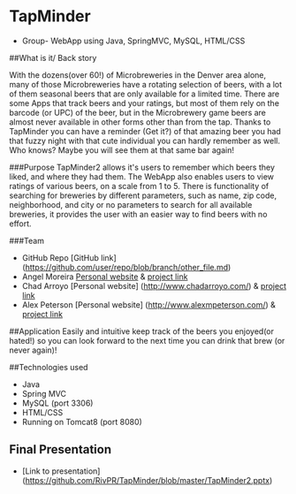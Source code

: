 # TapMinder
 * Group- WebApp using Java, SpringMVC, MySQL, HTML/CSS

##What is it/ Back story

With the dozens(over 60!) of Microbreweries in the Denver area alone, many of those Microbreweries have a rotating selection of beers, with a lot of them seasonal beers that are only available for a limited time.  There are some Apps that track beers and your ratings, but most of them rely on the barcode (or UPC) of the beer, but in the Microbrewery game beers are almost never available in other forms other than from the tap. Thanks to TapMinder you can have a reminder (Get it?) of that amazing beer you had that fuzzy night with that cute individual you can hardly remember as well. Who knows? Maybe you will see them at that same bar again! 

###Purpose
TapMinder2 allows it's users to remember which beers they liked, and where they had them.  The WebApp also enables users to view ratings of various beers, on a scale from 1 to 5.  There is functionality of searching for breweries by different parameters, such as name, zip code, neighborhood, and city or no parameters to search for all available breweries, it provides the user with an easier way to find beers with no effort.

###Team
 * GitHub Repo [GitHub link] (https://github.com/user/repo/blob/branch/other_file.md)
 * Angel Moreira [Personal website](http://www.armoreira.com/) & [project link](http://www.armoreira.com:8080/TapMinder/) 
 * Chad Arroyo [Personal website] (http://www.chadarroyo.com/) & [project link](http://www.chadarroyo.com:8080/TapMinder/)
 * Alex Peterson [Personal website] (http://www.alexmpeterson.com/) & [project link](http://52.38.169.195:8080/TapMinder/)


##Application 
  Easily and intuitive keep track of the beers you enjoyed(or hated!) so you can look forward to the next time you can drink that brew (or never again)!
  

##Technologies used
  * Java
  * Spring MVC
  * MySQL (port 3306)
  * HTML/CSS
  * Running on Tomcat8 (port 8080)

## Final Presentation
  * [Link to presentation] (https://github.com/RivPR/TapMinder/blob/master/TapMinder2.pptx)
  
